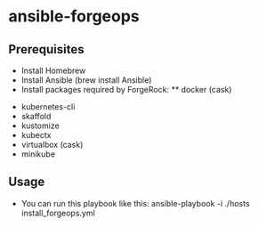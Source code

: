 # ansible-forgeops


## Prerequisites
* Install Homebrew 
* Install Ansible (brew install Ansible)
* Install packages required by ForgeRock:
** docker (cask)
- kubernetes-cli
- skaffold
- kustomize
- kubectx
- virtualbox (cask)
- minikube

## Usage 
* You can run this playbook like this:  ansible-playbook -i ./hosts install_forgeops.yml

